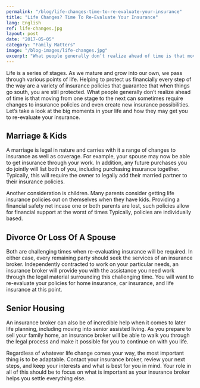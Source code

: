 ```yaml
---
permalink: "/blog/life-changes-time-to-re-evaluate-your-insurance"
title: "Life Changes? Time To Re-Evaluate Your Insurance"
lang: English
ref: life-changes.jpg
layout: post
date: "2017-05-05"
category: "Family Matters"
image: "/blog-images/life-changes.jpg"
excerpt: "What people generally don’t realize ahead of time is that moving from one stage to the next can sometimes require changes to insurance policies and even create new insurance possibilities."
---
```


Life is a series of stages. As we mature and grow into our own, we pass through various points of life. Helping to protect us financially every step of the way are a variety of insurance policies that guarantee that when things go south, you are still protected. What people generally don’t realize ahead of time is that moving from one stage to the next can sometimes require changes to insurance policies and even create new insurance possibilities. Let’s take a look at the big moments in your life and how they may get you to re-evaluate your insurance.

## Marriage & Kids
A marriage is legal in nature and carries with it a range of changes to insurance as well as coverage. For example, your spouse may now be able to get insurance through your work. In addition, any future purchases you do jointly will list both of you, including purchasing insurance together. Typically, this will require the owner to legally add their married partner to their insurance policies.

Another consideration is children. Many parents consider getting life insurance policies out on themselves when they have kids. Providing a financial safety net incase one or both parents are lost, such policies allow for financial support at the worst of times  Typically, policies are individually based.

## Divorce Or Loss Of A Spouse
Both are challenging times when re-evaluating insurance will be required. In either case, every remaining party should seek the services of an insurance broker. Independently contracted to work on your particular needs, an insurance broker will provide you with the assistance you need work through the legal material surrounding this challenging time. You will want to re-evaluate your policies for home insurance, car insurance, and life insurance at this point.

## Senior Housing
An insurance broker can also be of incredible help when it comes to later life planning, including moving into senior assisted living. As you prepare to sell your family home, an insurance broker will be able to walk you through the legal process and make it possible for you to continue on with you life.

Regardless of whatever life change comes your way, the most important thing is to be adaptable. Contact your insurance broker, review your next steps, and keep your interests and what is best for you in mind. Your role in all of this should be to focus on what is important as your insurance broker helps you settle everything else.